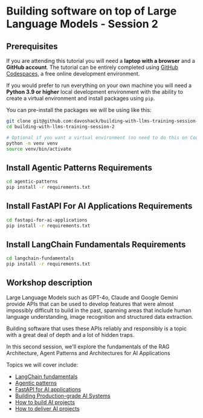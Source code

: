 # Building software on top of Large Language Models - Session 2

## Prerequisites

If you are attending this tutorial you will need a **laptop with a browser** and a **GitHub account**. The tutorial can be entirely completed using [GitHub Codespaces](https://github.com/features/codespaces), a free online development environment.

If you would prefer to run everything on your own machine you will need a **Python 3.9 or higher** local development environment with the ability to create a virtual environment and install packages using `pip`.

You can pre-install the packages we will be using like this:

```bash
git clone git@github.com:davoshack/building-with-llms-training-session-2.git
cd building-with-llms-training-session-2

# Optional if you want a virtual environment (no need to do this on Codespaces):
python -m venv venv
source venv/bin/activate
```

## Install Agentic Patterns Requirements
```sh
cd agentic-patterns
pip install -r requirements.txt

```

## Install FastAPI For AI Applications Requirements
```sh
cd fastapi-for-ai-applications
pip install -r requirements.txt
```

## Install LangChain Fundamentals Requirements
```sh
cd langchain-fundamentals
pip install -r requirements.txt
```

## Workshop description

Large Language Models such as GPT-4o, Claude and Google Gemini provide APIs that can be used to develop features that were almost impossibly difficult to build in the past, spanning areas that include human language understanding, image recognition and structured data extraction.

Building software that uses these APIs reliably and responsibly is a topic with a great deal of depth and a lot of hidden traps.

In this second session, we'll explore the fundamentals of the RAG Architecture, Agent Patterns and Architectures for AI Applications

Topics we will cover include:

* [LangChain fundamentals](docs/langchain-fundamentals/README.md)
* [Agentic patterns](docs/agentic-patterns/README.md)
* [FastAPI for AI applications](docs/fastapi-for-ai-applications//README.md)
* [Building Production-grade AI Systems](/docs/how-to-build-and-deliver-ai-projects/building-production-grade-ai-systems.md)
* [How to build AI projects](docs/how-to-build-and-deliver-ai-projects/building-ai-projects.md)
* [How to deliver AI projects](docs/how-to-build-and-deliver-ai-projects/delivering-ai-projects.md)
